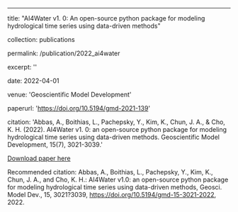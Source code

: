 ---
title: "AI4Water v1. 0: An open-source python package for modeling hydrological time series using data-driven methods"

collection: publications

permalink: /publication/2022_ai4water

excerpt: ''

date: 2022-04-01

venue: 'Geoscientific Model Development'

paperurl: 'https://doi.org/10.5194/gmd-2021-139'

citation: 'Abbas, A., Boithias, L., Pachepsky, Y., Kim, K., Chun, J. A., & Cho, K. H. (2022). 
    AI4Water v1. 0: an open-source python package for modeling hydrological time series using data-driven methods. 
    Geoscientific Model Development, 15(7), 3021-3039.'


[Download paper here](https://gmd.copernicus.org/articles/15/3021/2022/gmd-15-3021-2022.pdf)

Recommended citation: Abbas, A., Boithias, L., Pachepsky, Y., Kim, K., Chun, J. A., and Cho, K. H.: AI4Water v1.0: an open-source python package 
for modeling hydrological time series using data-driven methods, Geosci. Model Dev., 15, 3021?3039, https://doi.org/10.5194/gmd-15-3021-2022, 2022.